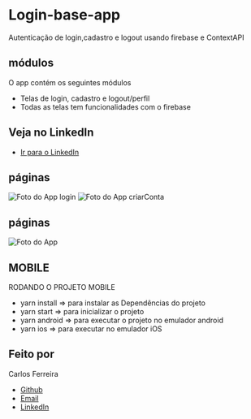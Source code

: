 # Login-base-app
 Autenticação de login,cadastro e logout usando firebase e ContextAPI

## módulos

O app contém os seguintes módulos

* Telas de login, cadastro e logout/perfil
* Todas as telas tem funcionalidades com o firebase 

## Veja no LinkedIn
* [Ir para o LinkedIn](https://www.linkedin.com/posts/carlos-ferreira-4b2ba219a_aplica%C3%A7%C3%A3o-criada-em-react-native-com-firebase-activity-6754205092993368064-u7pz)

## páginas
![Foto do App login](https://github.com/CarlosSTS/loginBase/blob/master/images/login.png)
![Foto do App criarConta](https://github.com/CarlosSTS/loginBase/blob/master/images/create.png)

## páginas
![Foto do App](https://github.com/CarlosSTS/loginBase/blob/master/images/auth.png)

## MOBILE
RODANDO O PROJETO MOBILE
* yarn install => para instalar as Dependências do projeto
* yarn start => para inicializar o projeto
* yarn android => para executar o projeto no emulador android
* yarn ios => para executar no emulador iOS

## Feito por

Carlos Ferreira
* [Github](https://www.github.com/CarlosSTS)
* [Email](mailto://carlossts826@gmail.com)
* [LinkedIn](https://www.linkedin.com/in/carlos-ferreira-4b2ba219a/)

